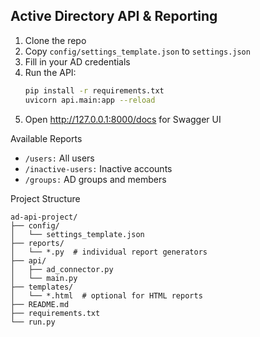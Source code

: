## Active Directory API & Reporting

1. Clone the repo
2. Copy `config/settings_template.json` to `settings.json`
3. Fill in your AD credentials
4. Run the API:
   ```bash
   pip install -r requirements.txt
   uvicorn api.main:app --reload
   ```
5. Open http://127.0.0.1:8000/docs for Swagger UI

Available Reports
- ```/users:``` All users
- ```/inactive-users:``` Inactive accounts
- ```/groups:``` AD groups and members

Project Structure
```
ad-api-project/
├── config/
│   └── settings_template.json
├── reports/
│   └── *.py  # individual report generators
├── api/
│   ├── ad_connector.py
│   └── main.py
├── templates/
│   └── *.html  # optional for HTML reports
├── README.md
├── requirements.txt
└── run.py
